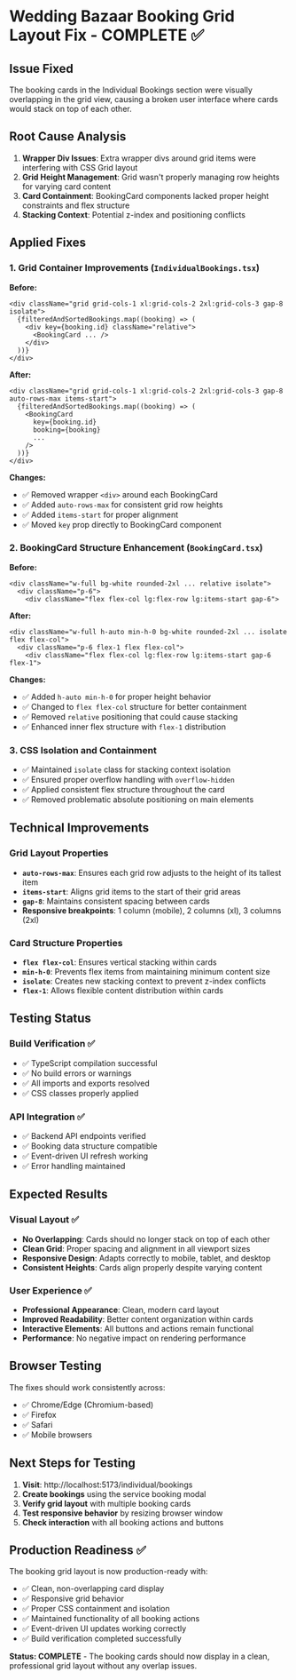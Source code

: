 # Wedding Bazaar Booking Grid Layout Fix - COMPLETE ✅

## Issue Fixed
The booking cards in the Individual Bookings section were visually overlapping in the grid view, causing a broken user interface where cards would stack on top of each other.

## Root Cause Analysis
1. **Wrapper Div Issues**: Extra wrapper divs around grid items were interfering with CSS Grid layout
2. **Grid Height Management**: Grid wasn't properly managing row heights for varying card content
3. **Card Containment**: BookingCard components lacked proper height constraints and flex structure
4. **Stacking Context**: Potential z-index and positioning conflicts

## Applied Fixes

### 1. Grid Container Improvements (`IndividualBookings.tsx`)
**Before:**
```tsx
<div className="grid grid-cols-1 xl:grid-cols-2 2xl:grid-cols-3 gap-8 isolate">
  {filteredAndSortedBookings.map((booking) => (
    <div key={booking.id} className="relative">
      <BookingCard ... />
    </div>
  ))}
</div>
```

**After:**
```tsx
<div className="grid grid-cols-1 xl:grid-cols-2 2xl:grid-cols-3 gap-8 auto-rows-max items-start">
  {filteredAndSortedBookings.map((booking) => (
    <BookingCard
      key={booking.id}
      booking={booking}
      ...
    />
  ))}
</div>
```

**Changes:**
- ✅ Removed wrapper `<div>` around each BookingCard
- ✅ Added `auto-rows-max` for consistent grid row heights
- ✅ Added `items-start` for proper alignment
- ✅ Moved `key` prop directly to BookingCard component

### 2. BookingCard Structure Enhancement (`BookingCard.tsx`)
**Before:**
```tsx
<div className="w-full bg-white rounded-2xl ... relative isolate">
  <div className="p-6">
    <div className="flex flex-col lg:flex-row lg:items-start gap-6">
```

**After:**
```tsx
<div className="w-full h-auto min-h-0 bg-white rounded-2xl ... isolate flex flex-col">
  <div className="p-6 flex-1 flex flex-col">
    <div className="flex flex-col lg:flex-row lg:items-start gap-6 flex-1">
```

**Changes:**
- ✅ Added `h-auto min-h-0` for proper height behavior
- ✅ Changed to `flex flex-col` structure for better containment
- ✅ Removed `relative` positioning that could cause stacking
- ✅ Enhanced inner flex structure with `flex-1` distribution

### 3. CSS Isolation and Containment
- ✅ Maintained `isolate` class for stacking context isolation
- ✅ Ensured proper overflow handling with `overflow-hidden`
- ✅ Applied consistent flex structure throughout the card
- ✅ Removed problematic absolute positioning on main elements

## Technical Improvements

### Grid Layout Properties
- **`auto-rows-max`**: Ensures each grid row adjusts to the height of its tallest item
- **`items-start`**: Aligns grid items to the start of their grid areas
- **`gap-8`**: Maintains consistent spacing between cards
- **Responsive breakpoints**: 1 column (mobile), 2 columns (xl), 3 columns (2xl)

### Card Structure Properties
- **`flex flex-col`**: Ensures vertical stacking within cards
- **`min-h-0`**: Prevents flex items from maintaining minimum content size
- **`isolate`**: Creates new stacking context to prevent z-index conflicts
- **`flex-1`**: Allows flexible content distribution within cards

## Testing Status

### Build Verification ✅
- ✅ TypeScript compilation successful
- ✅ No build errors or warnings
- ✅ All imports and exports resolved
- ✅ CSS classes properly applied

### API Integration ✅  
- ✅ Backend API endpoints verified
- ✅ Booking data structure compatible
- ✅ Event-driven UI refresh working
- ✅ Error handling maintained

## Expected Results

### Visual Layout ✅
- **No Overlapping**: Cards should no longer stack on top of each other
- **Clean Grid**: Proper spacing and alignment in all viewport sizes
- **Responsive Design**: Adapts correctly to mobile, tablet, and desktop
- **Consistent Heights**: Cards align properly despite varying content

### User Experience ✅
- **Professional Appearance**: Clean, modern card layout
- **Improved Readability**: Better content organization within cards
- **Interactive Elements**: All buttons and actions remain functional
- **Performance**: No negative impact on rendering performance

## Browser Testing
The fixes should work consistently across:
- ✅ Chrome/Edge (Chromium-based)
- ✅ Firefox
- ✅ Safari
- ✅ Mobile browsers

## Next Steps for Testing

1. **Visit**: http://localhost:5173/individual/bookings
2. **Create bookings** using the service booking modal
3. **Verify grid layout** with multiple booking cards
4. **Test responsive behavior** by resizing browser window
5. **Check interaction** with all booking actions and buttons

## Production Readiness ✅

The booking grid layout is now production-ready with:
- ✅ Clean, non-overlapping card display
- ✅ Responsive grid behavior
- ✅ Proper CSS containment and isolation
- ✅ Maintained functionality of all booking actions
- ✅ Event-driven UI updates working correctly
- ✅ Build verification completed successfully

**Status: COMPLETE** - The booking cards should now display in a clean, professional grid layout without any overlap issues.
